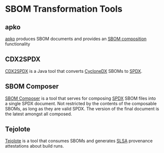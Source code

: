 # SBOM Transformation Tools

## apko

[apko](https://github.com/chainguard-dev/apko) produces SBOM documents and provides an [SBOM composition](https://github.com/chainguard-dev/apko/blob/main/docs/sbom-composition.md) functionality

## CDX2SPDX

[CDX2SPDX](https://github.com/spdx/cdx2spdx) is a Java tool that converts [CycloneDX](../specs/cyclonedx.md) SBOMs to [SPDX](../specs/spdx.md).

## SBOM Composer

[SBOM Composer](https://github.com/vmware-samples/sbom-composer) is a tool that serves for composing [SPDX](../specs/spdx.md) SBOM files into a single SPDX document. Not restricted by the contents of the composable SBOMs, as long as they are valid SPDX. The version of the final document is the latest amongst all composed.

## Tejolote

[Tejolote](https://github.com/puerco/tejolote) is a tool that consumes SBOMs and generates [SLSA](https://slsa.dev/) provenance attestations about build runs.